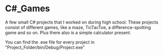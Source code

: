 # C#_Games
A few small C# projects that I worked on during high school. These projects consist of different games, like a maze, TicTacToe, a difference-spotting game and so on. Plus there also is a simple calculator present.

You can find the .exe file for every project in "Project_Folder/bin/Debug/Project.exe"
